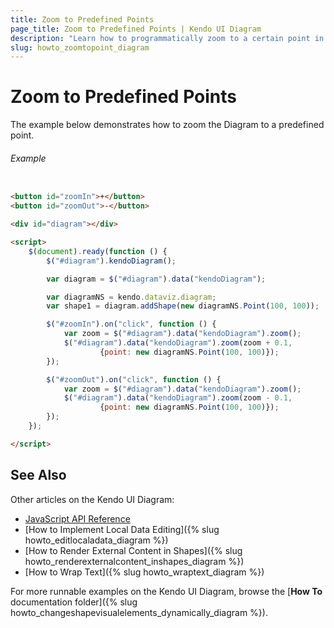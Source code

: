 ```yaml
---
title: Zoom to Predefined Points
page_title: Zoom to Predefined Points | Kendo UI Diagram
description: "Learn how to programmatically zoom to a certain point in the Kendo UI Diagram."
slug: howto_zoomtopoint_diagram
---
```


# Zoom to Predefined Points

The example below demonstrates how to zoom the Diagram to a predefined point.

###### Example

```html

<button id="zoomIn">+</button>
<button id="zoomOut">-</button>

<div id="diagram"></div>

<script>
    $(document).ready(function () {
        $("#diagram").kendoDiagram();

        var diagram = $("#diagram").data("kendoDiagram");

        var diagramNS = kendo.dataviz.diagram;
        var shape1 = diagram.addShape(new diagramNS.Point(100, 100));

        $("#zoomIn").on("click", function () {
            var zoom = $("#diagram").data("kendoDiagram").zoom();
            $("#diagram").data("kendoDiagram").zoom(zoom + 0.1,
                    {point: new diagramNS.Point(100, 100)});
        });

        $("#zoomOut").on("click", function () {
            var zoom = $("#diagram").data("kendoDiagram").zoom();
            $("#diagram").data("kendoDiagram").zoom(zoom - 0.1,
                    {point: new diagramNS.Point(100, 100)});
        });
    });

</script>

```

## See Also

Other articles on the Kendo UI Diagram:

* [JavaScript API Reference](/api/javascript/dataviz/ui/diagram)
* [How to Implement Local Data Editing]({% slug howto_editlocaladata_diagram %})
* [How to Render External Content in Shapes]({% slug howto_renderexternalcontent_inshapes_diagram %})
* [How to Wrap Text]({% slug howto_wraptext_diagram %})

For more runnable examples on the Kendo UI Diagram, browse the [**How To** documentation folder]({% slug howto_changeshapevisualelements_dynamically_diagram %}).
